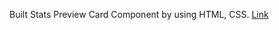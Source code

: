 Built Stats Preview Card Component by using HTML, CSS.
<a href="https://subramanya-talli.github.io/Stats-preview-card-component/">Link</a>

